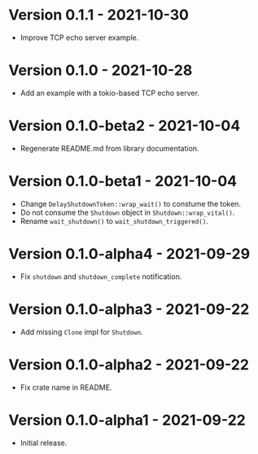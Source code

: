 # Version 0.1.1 - 2021-10-30
* Improve TCP echo server example.

# Version 0.1.0 - 2021-10-28
* Add an example with a tokio-based TCP echo server.

# Version 0.1.0-beta2 - 2021-10-04
* Regenerate README.md from library documentation.

# Version 0.1.0-beta1 - 2021-10-04
* Change `DelayShutdownToken::wrap_wait()` to constume the token.
* Do not consume the `Shutdown` object in `Shutdown::wrap_vital()`.
* Rename `wait_shutdown()` to `wait_shutdown_triggered()`.

# Version 0.1.0-alpha4 - 2021-09-29
* Fix `shutdown` and `shutdown_complete` notification.

# Version 0.1.0-alpha3 - 2021-09-22
* Add missing `Clone` impl for `Shutdown`.

# Version 0.1.0-alpha2 - 2021-09-22
* Fix crate name in README.

# Version 0.1.0-alpha1 - 2021-09-22
* Initial release.
